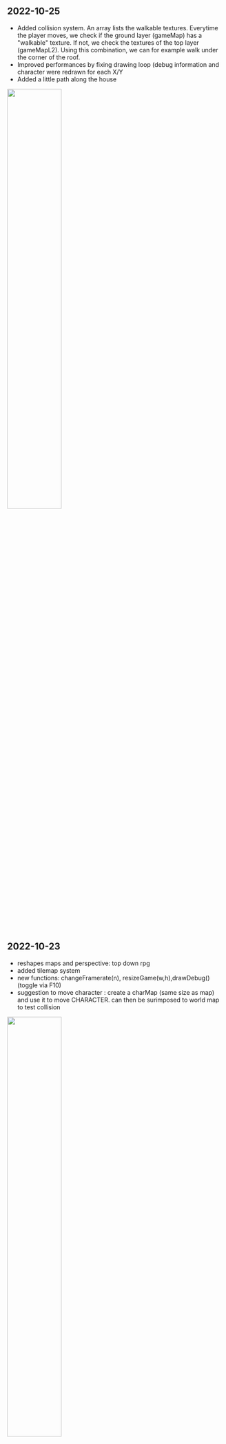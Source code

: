 <h2>2022-10-25</h2>
<ul>
<li>Added collision system. An array lists the walkable textures. Everytime the player moves, we check if the ground layer (gameMap) has a "walkable" texture. If not, we check the textures of the top layer (gameMapL2). Using this combination, we can for example walk under the corner of the roof.</li>
<li>Improved performances by fixing drawing loop (debug information and character were redrawn for each X/Y</li>
<li>Added a little path along the house</li>
</ul>
<img src="https://user-images.githubusercontent.com/4015046/197858162-288142b7-33b0-4ede-beeb-f4dd929f89a4.JPG" width=50% height=50%>
<h2>2022-10-23</h2>
<ul>
<li>reshapes maps and perspective: top down rpg</li>
<li>added tilemap system</li>
<li>new functions: changeFramerate(n), resizeGame(w,h),drawDebug() (toggle via F10)</li>
<li>suggestion to move character : create a charMap (same size as map) and use it to move CHARACTER. can then be surimposed to world map to test collision</li>
</ul>
<img src="https://user-images.githubusercontent.com/4015046/197404656-7497e484-c0c8-4c96-93c0-05def9b2d47e.JPG" width=50% height=50%>
<h2>2022-10-22</h2>
<ul>
<li>first draft</li>
<li>rendering functions</li>
<li>2D platformer</li>
</ul>
